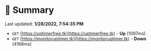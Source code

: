 # 📖 Summary
Last updated: **1/28/2022, 7:54:35 PM**

- `GET` [https://uptimerfree.tk](https://uptimerfree.tk) - **Up** (1097ms)
- `GET` [https://monitoruptimer.tk](https://monitoruptimer.tk) - **Down** (4168ms)
